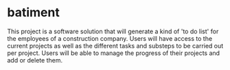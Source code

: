 # batiment
This project is a software solution that will generate a kind of 'to do list' for the employees of a construction company.
Users will have access to the current projects as well as the different tasks and substeps to be carried out per project.
Users will be able to manage the progress of their projects and add or delete them.
